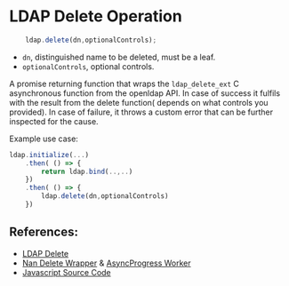 # LDAP Delete Operation

```javascript
    ldap.delete(dn,optionalControls);
```

* `dn`, distinguished name to be deleted, must be a leaf.
* `optionalControls`, optional controls.

A promise returning function that wraps the `ldap_delete_ext` C asynchronous function from the openldap API. In case of success it fulfils with the result from the delete function( depends on what controls you provided). In case of failure, it throws a custom error that can be further inspected for the cause.

Example use case:
```javascript
ldap.initialize(...)
    .then( () => {
        return ldap.bind(..,..)
    })
    .then( () => {
        ldap.delete(dn,optionalControls)
    })

```

## References:

* [LDAP Delete](https://linux.die.net/man/3/ldap_delete_ext)
* [Nan Delete Wrapper](../../src/binding.cc) & [AsyncProgress Worker](../../src/ldap_delete_progress.cc)
* [Javascript Source Code](../../libs/ldap_async_wrap.js)

